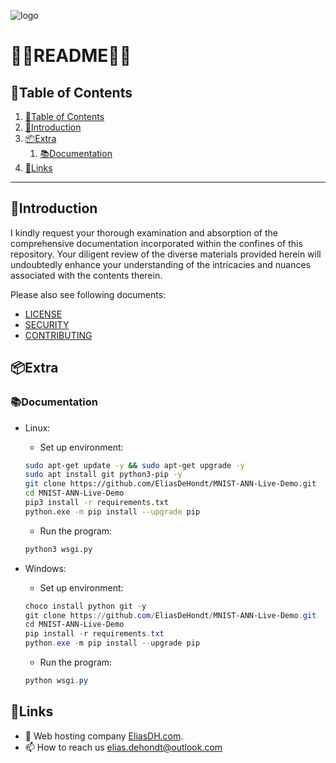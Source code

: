 ![logo](https://eliasdh.com/assets/media/images/logo-github.png)
# 💙🤍README🤍💙

## 📘Table of Contents

1. [📘Table of Contents](#📘table-of-contents)
2. [🖖Introduction](#🖖introduction)
3. [📦Extra](#📦extra)
    1. [📚Documentation](#📚documentation)
4. [🔗Links](#🔗links)

---

## 🖖Introduction

I kindly request your thorough examination and absorption of the comprehensive documentation incorporated within the confines of this repository. Your diligent review of the diverse materials provided herein will undoubtedly enhance your understanding of the intricacies and nuances associated with the contents therein.

Please also see following documents:
- [LICENSE](LICENSE.md)
- [SECURITY](SECURITY.md)
- [CONTRIBUTING](CONTRIBUTING.md)

## 📦Extra

### 📚Documentation

- Linux:
    - Set up environment:
    ```bash
    sudo apt-get update -y && sudo apt-get upgrade -y
    sudo apt install git python3-pip -y
    git clone https://github.com/EliasDeHondt/MNIST-ANN-Live-Demo.git
    cd MNIST-ANN-Live-Demo
    pip3 install -r requirements.txt
    python.exe -m pip install --upgrade pip
    ```
    - Run the program:
    ```bash
    python3 wsgi.py
    ```

- Windows:
    - Set up environment:
    ```PowerShell
    choco install python git -y
    git clone https://github.com/EliasDeHondt/MNIST-ANN-Live-Demo.git
    cd MNIST-ANN-Live-Demo
    pip install -r requirements.txt
    python.exe -m pip install --upgrade pip
    ```
    - Run the program:
    ```PowerShell
    python wsgi.py
    ```

## 🔗Links
- 👯 Web hosting company [EliasDH.com](https://eliasdh.com).
- 📫 How to reach us elias.dehondt@outlook.com
